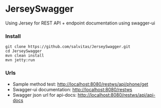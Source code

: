 # JerseySwagger

Using Jersey for REST API + endpoint documentation using swagger-ui

### Install

```
git clone https://github.com/salvitas/JerseySwagger.git
cd JerseySwagger
mvn clean install
mvn jetty:run
```

### Urls

- Sample method test: [http://localhost:8080/restws/api/phone/get](http://localhost:8080/restws/api/phone/get)
- Swagger-ui documentation: [http://localhost:8080/restws](http://localhost:8080/restws)
- Swagger json url for api-docs: [http://localhost:8080/restws/api/api-docs](http://localhost:8080/restws/api/api-docs)
